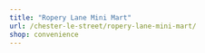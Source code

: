 ```yaml
---
title: "Ropery Lane Mini Mart"
url: /chester-le-street/ropery-lane-mini-mart/
shop: convenience
---
```

